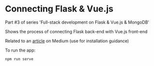 # Connecting Flask & Vue.js
Part #3 of series 'Full-stack development on Flask & Vue.js & MongoDB'

Shows the process of connecting Flask back-end with Vue.js front-end

Related to an [article] on Medium (use for installation guidance)

To run the app:

`npm run serve`


[article]: https://medium.com/@vedanta6/full-stack-development-on-flask-vue-js-mongodb-3-connecting-flask-vue-js-7c33b9d0a9bc